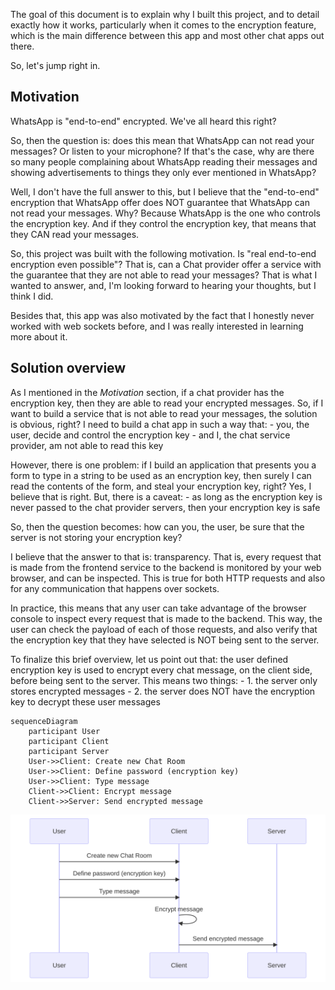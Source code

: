 The goal of this document is to explain why I built this project, and to detail exactly how it works, particularly when it comes to the encryption feature, which is the main difference between this app and most other chat apps out there.

So, let's jump right in.

## Motivation

WhatsApp is "end-to-end" encrypted. We've all heard this right?

So, then the question is: does this mean that WhatsApp can not read your messages? Or listen to your microphone?
If that's the case, why are there so many people complaining about WhatsApp reading their messages and showing advertisements to things they only ever mentioned in WhatsApp?

Well, I don't have the full answer to this, but I believe that the "end-to-end" encryption that WhatsApp offer does NOT guarantee that WhatsApp can not read your messages. Why? Because WhatsApp is the one who controls the encryption key. And if they control the encryption key, that means that they CAN read your messages. 

So, this project was built with the following motivation. Is "real end-to-end encryption even possible"? That is, can a Chat provider offer a service with the guarantee that they are not able to read your messages? That is what I wanted to answer, and, I'm looking forward to hearing your thoughts, but I think I did.

Besides that, this app was also motivated by the fact that I honestly never worked with web sockets before, and I was really interested in learning more about it.

## Solution overview

As I mentioned in the *Motivation* section, if a chat provider has the encryption key, then they are able to read your encrypted messages. So, if I want to build a service that is not able to read your messages, the solution is obvious, right? I need to build a chat app in such a way that: 
    - you, the user, decide and control the encryption key
    - and I, the chat service provider, am not able to read this key

However, there is one problem: if I build an application that presents you a form to type in a string to be used as an encryption key, then surely I can read the contents of the form, and steal your encryption key, right? Yes, I believe that is right. But, there is a caveat:
    - as long as the encryption key is never passed to the chat provider servers, then your encryption key is safe

So, then the question becomes: how can you, the user, be sure that the server is not storing your encryption key?

I believe that the answer to that is: transparency. 
That is, every request that is made from the frontend service to the backend is monitored by your web browser, and can be inspected. This is true for both HTTP requests and also for any communication that happens over sockets.

In practice, this means that any user can take advantage of the browser console to inspect every request that is made to the backend. This way, the user can check the payload of each of those requests, and also verify that the encryption key that they have selected is NOT being sent to the server.

To finalize this brief overview, let us point out that: the user defined encryption key is used to encrypt every chat message, on the client side, before being sent to the server. This means two things:
    - 1. the server only stores encrypted messages
    - 2. the server does NOT have the encryption key to decrypt these user messages

```
sequenceDiagram
    participant User
    participant Client
    participant Server
    User->>Client: Create new Chat Room
    User->>Client: Define password (encryption key)
    User->>Client: Type message
    Client->>Client: Encrypt message
    Client->>Server: Send encrypted message
```

![basic encryption workflow](./imgs/basic-encryption-flow.svg)


## 